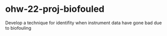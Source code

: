 # ohw-22-proj-biofouled
Develop a technique for identifity when instrument data have gone bad due to biofouling
